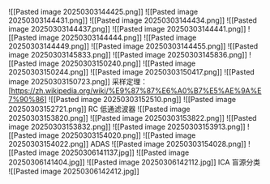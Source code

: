 ![[Pasted image 20250303144425.png]]
![[Pasted image 20250303144431.png]]
![[Pasted image 20250303144434.png]]
![[Pasted image 20250303144437.png]]
![[Pasted image 20250303144441.png]]
![[Pasted image 20250303144444.png]]
![[Pasted image 20250303144449.png]]
![[Pasted image 20250303144455.png]]
![[Pasted image 20250303145833.png]]
![[Pasted image 20250303145836.png]]
![[Pasted image 20250303150240.png]]
![[Pasted image 20250303150244.png]]
![[Pasted image 20250303150417.png]]
![[Pasted image 20250303150723.png]]
采样定理：
[https://zh.wikipedia.org/wiki/%E9%87%87%E6%A0%B7%E5%AE%9A%E7%90%86]
![[Pasted image 20250303152510.png]]
![[Pasted image 20250303152721.png]]
RC 低通滤波器
![[Pasted image 20250303153820.png]]
![[Pasted image 20250303153822.png]]
![[Pasted image 20250303153832.png]]
![[Pasted image 20250303153913.png]]
![[Pasted image 20250303154020.png]]
![[Pasted image 20250303154022.png]]
ADAS
![[Pasted image 20250303154028.png]]
![[Pasted image 20250306141137.jpg]]
![[Pasted image 20250306141404.jpg]]
![[Pasted image 20250306142112.jpg]]
ICA 
盲源分类
![[Pasted image 20250306142412.jpg]]